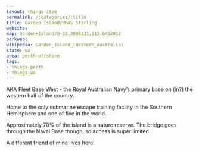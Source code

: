 ```yaml
---
layout: things-item
permalink: /:categories/:title
title: Garden Island/HMAS Stirling
website: 
map: Garden+Island/@-32.2008331,115.6452012
parkweb: 
wikipedia: Garden_Island_(Western_Australia)
state: wa
area: perth-offshore
tags:
- things-perth
- things-wa
---
```


AKA Fleet Base West - the Royal Australian Navy’s primary base on (in?) the western half of the country. 

Home to the only submarine escape training facility in the Southern Hemisphere and one of five in the world.

Approximately 70% of the island is a nature reserve. The bridge goes through the Naval Base though, so access is super limited.

A different friend of mine lives here!
